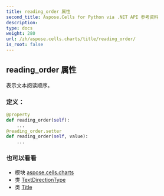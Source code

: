 ```yaml
---
title: reading_order 属性
second_title: Aspose.Cells for Python via .NET API 参考资料
description:
type: docs
weight: 280
url: /zh/aspose.cells.charts/title/reading_order/
is_root: false
---
```

## reading_order 属性

表示文本阅读顺序。
### 定义：
```python
@property
def reading_order(self):
    ...
@reading_order.setter
def reading_order(self, value):
    ...
```

### 也可以看看
* 模块 [aspose.cells.charts](../../)
* 类 [TextDirectionType](/cells/python-net/zh/aspose.cells/textdirectiontype)
* 类 [Title](/cells/python-net/zh/aspose.cells.charts/title)
